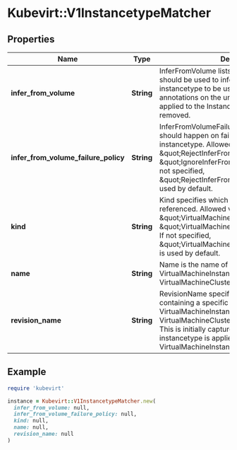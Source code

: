 # Kubevirt::V1InstancetypeMatcher

## Properties

| Name | Type | Description | Notes |
| ---- | ---- | ----------- | ----- |
| **infer_from_volume** | **String** | InferFromVolume lists the name of a volume that should be used to infer or discover the instancetype to be used through known annotations on the underlying resource. Once applied to the InstancetypeMatcher this field is removed. | [optional] |
| **infer_from_volume_failure_policy** | **String** | InferFromVolumeFailurePolicy controls what should happen on failure when inferring the instancetype. Allowed values are: \&quot;RejectInferFromVolumeFailure\&quot; and \&quot;IgnoreInferFromVolumeFailure\&quot;. If not specified, \&quot;RejectInferFromVolumeFailure\&quot; is used by default. | [optional] |
| **kind** | **String** | Kind specifies which instancetype resource is referenced. Allowed values are: \&quot;VirtualMachineInstancetype\&quot; and \&quot;VirtualMachineClusterInstancetype\&quot;. If not specified, \&quot;VirtualMachineClusterInstancetype\&quot; is used by default. | [optional] |
| **name** | **String** | Name is the name of the VirtualMachineInstancetype or VirtualMachineClusterInstancetype | [optional] |
| **revision_name** | **String** | RevisionName specifies a ControllerRevision containing a specific copy of the VirtualMachineInstancetype or VirtualMachineClusterInstancetype to be used. This is initially captured the first time the instancetype is applied to the VirtualMachineInstance. | [optional] |

## Example

```ruby
require 'kubevirt'

instance = Kubevirt::V1InstancetypeMatcher.new(
  infer_from_volume: null,
  infer_from_volume_failure_policy: null,
  kind: null,
  name: null,
  revision_name: null
)
```

